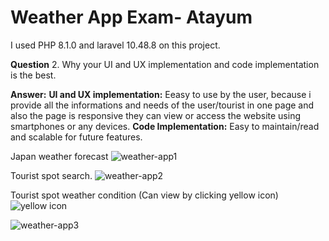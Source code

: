 # Weather App Exam- Atayum
I used PHP 8.1.0 and laravel 10.48.8 on this project.

**Question**
2. Why your UI and UX implementation and code implementation is the best.

**Answer:**
**UI and UX implementation:** Eeasy to use by the user, because i provide all the informations and needs of the user/tourist in one page and also the page is responsive they                               can view or access the website using smartphones or any devices.
**Code Implementation:** Easy to maintain/read and scalable for future features.





Japan weather forecast
![weather-app1](https://github.com/atayum0295/weather-app-atayum/assets/54574349/ed6d6b40-da8c-4705-8682-b7857cedfcd6)


Tourist spot search.
![weather-app2](https://github.com/atayum0295/weather-app-atayum/assets/54574349/2efbd778-90fa-43cc-9563-48ed09c0e659)


Tourist spot weather condition (Can view by clicking yellow icon) ![yellow icon](https://github.com/atayum0295/weather-app-atayum/assets/54574349/218cce48-d0de-4879-a6f2-031bd9eb8351)

![weather-app3](https://github.com/atayum0295/weather-app-atayum/assets/54574349/ad0a9730-a306-494a-8763-993049197260)
